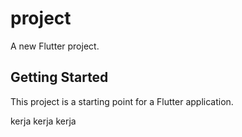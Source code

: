 # project

A new Flutter project.

## Getting Started

This project is a starting point for a Flutter application.


kerja kerja kerja
